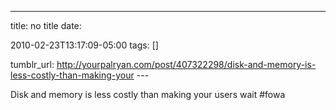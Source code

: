 ---
title: no title
date:

 2010-02-23T13:17:09-05:00 
tags:  []

tumblr_url:
http://yourpalryan.com/post/407322298/disk-and-memory-is-less-costly-than-making-your
\-\--

Disk and memory is less costly than making your users wait \#fowa
